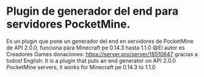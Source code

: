 # Plugin de generador del end para servidores PocketMine.
Es un plugin que pone un generador del end en servidores de PocketMine de API 2.0.0, funciona para Minecraft pe 0.14.3 hasta 1.1.0
😄El autor es Creadores Games donaciones: https://server.pro/server/18510847 gracias a todos!
English:
It is a plugin that puts an end generator on API 2.0.0 PocketMine servers, it works for Minecraft pe 0.14.3 to 1.1.0 

